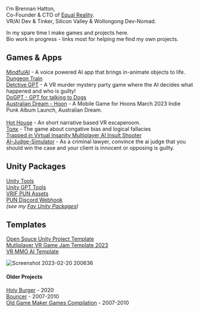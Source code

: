 I'm Brennan Hatton, <br />
Co-Founder & CTO of [Equal Reality](https://equalreality.com).<br />
VR/AI Dev & Tinker, Silicon Valley & Wollongong Dev-Nomad.<br />

In my spare time I make games and projects here. <br />
Bio work in progress - links most for helping me find my own projects. <br />

## Games & Apps
[MindfulAI](https://github.com/bh679/MindfulAI) - A voice powered AI app that brings in-animate objects to life. <br />
[Dungeon Train](https://github.com/bh679/Dungeon-Trian-2022) <br />
[Detctive GPT](https://github.com/bh679/GGJ23-Detective-GPT) - A VR murder mystery party game where the AI decides what happened and who is guilty!<br />
[DoGPT - GPT for talking to Dogs](https://github.com/bh679/DoGPT) <br />
[Australian Dream - Hoon](https://github.com/bh679/Australian-Dream) - A Mobile Game for Hoons March 2023 Indie Punk Album Launch, Australian Dream.<br />  
[Hot House](https://github.com/bh679/HotHouse) - An short narrative based VR escaperoom.<br />
[Толк](https://github.com/bh679/tonk/blob/main/README.md) - The game about congative bias and logical fallacies<br />
[Trapped in Virtual Insanity Multiplayer AI Insult Shooter](https://github.com/bh679/GGJ23---Trapped-in-Virtual-Insanity-Multiplayer-AI-Insult-Shooter) <br />
[AI-Judge-Simulator](https://github.com/bh679/AI-Judge-Simulator) - As a criminal lawyer, convince the ai judge that you should win the case and your client is innocent or opposing is guilty. 

## Unity Packages
[Unity Tools](https://github.com/bh679/Unity-Tools) <br />
[Unity GPT Tools](https://github.com/bh679/Unity-GPT-Tools)<br />
[VRIF PUN Assets](https://github.com/bh679/VRIF-PUN-Assets) <br />
[PUN Discord Webhook](https://github.com/bh679/Unity-Discord-Webhook-Tools) <br />
<i>(see my [Fav Unity Packages](https://github.com/bh679/bh679/blob/main/FavUnityAssets.md))</i>

## Templates
[Open Souce Unity Project Template](https://github.com/bh679/Unity-Project-Template/blob/main/README.md) <br />
[Mutliplayer VR Game Jam Template 2023](https://github.com/bh679/Mutliplayer-VR-Game-Jam-Template-2023) <br />
[VR MMO AI Template](https://github.com/bh679/VR-MMO-AI-Template) <br />


![Screenshot 2023-02-20 200636](https://user-images.githubusercontent.com/2542558/220061311-6e387d9a-a9f6-4756-89d6-7e4f03cea387.png)


#### Older Projects
[Holy Burger](https://github.com/NahedAlvarez/GoblalGameJam) - 2020<br />
[Bouncer](https://github.com/bh679/Bouncer-master) - 2007-2010<br />
[Old Game Maker Games Compilation](https://github.com/bh679/Game-Maker) - 2007-2010
<!--
**bh679/bh679** is a ✨ _special_ ✨ repository because its `README.md` (this file) appears on your GitHub profile.

Here are some ideas to get you started:

- 🔭 I’m currently working on ...
- 🌱 I’m currently learning ...
- 👯 I’m looking to collaborate on ...
- 🤔 I’m looking for help with ...
- 💬 Ask me about ...
- 📫 How to reach me: ...
- 😄 Pronouns: ...
- ⚡ Fun fact: ...
-->
